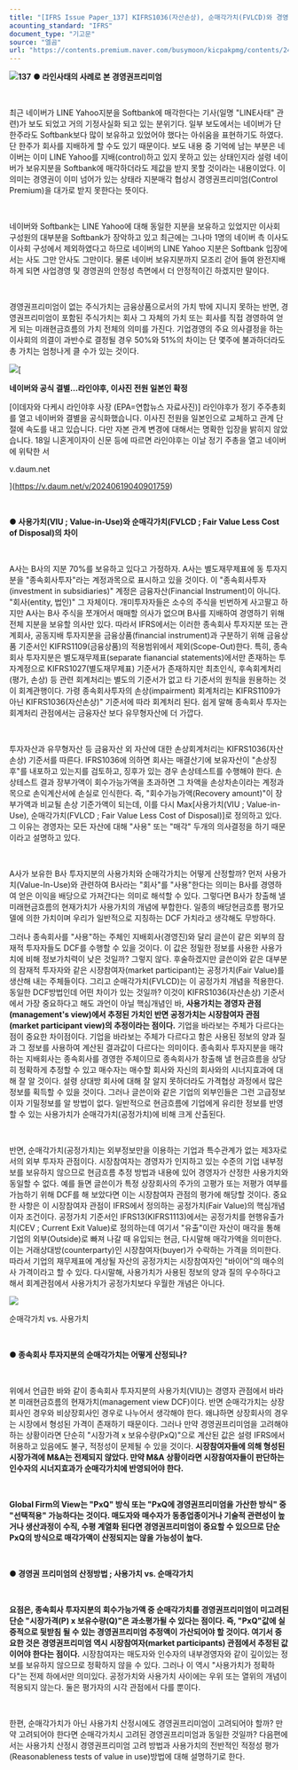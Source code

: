 ```yaml
---
title: "[IFRS Issue Paper_137] KIFRS1036(자산손상), 순매각가치(FVLCD)와 경영권프리미엄(Control Premium)"
acounting_standard: "IFRS"
document_type: "기고문"
source: "엘곰"
url: "https://contents.premium.naver.com/busymoon/kicpakpmg/contents/240619140713619lh"
---
```

![](https://n2.news.naver.com/l.gif?type=content)**137** **● 라인사태의 사례로 본 경영권프리미엄**

​

최근 네이버가 LINE Yahoo지분을 Softbank에 매각한다는 기사(일명 "LINE사태" 관련)가 보도 되었고 거의 기정사실화 되고 있는 분위기다. 일부 보도에서는 네이버가 단 한주라도 Softbank보다 많이 보유하고 있었어야 했다는 아쉬움을 표현하기도 하였다. 단 한주가 회사를 지배하게 할 수도 있기 때문이다. 보도 내용 중 기억에 남는 부분은 네이버는 이미 LINE Yahoo를 지배(control)하고 있지 못하고 있는 상태인지라 설령 네이버가 보유지분을 Softbank에 매각하더라도 제값을 받지 못할 것이라는 내용이었다. 이 의미는 경영권이 이미 넘어가 있는 상태라 지분매각 협상시 경영권프리미엄(Control Premium)을 대가로 받지 못한다는 뜻이다.

​

네이버와 Softbank는 LINE Yahoo에 대해 동일한 지분을 보유하고 있었지만 이사회 구성원의 대부분을 Softbank가 장악하고 있고 최근에는 그나마 1명의 네이버 측 이사도 이사회 구성에서 제외하였다고 하므로 네이버의 LINE Yahoo 지분은 Softbank 입장에서는 사도 그만 안사도 그만이다. 물론 네이버 보유지분까지 모조리 걷어 들여 완전지배 하게 되면 사업경영 및 경영권의 안정성 측면에서 더 안정적이긴 하겠지만 말이다.

​

경영권프리미엄이 없는 주식가치는 금융상품으로서의 가치 밖에 지니지 못하는 반면, 경영권프리미엄이 포함된 주식가치는 회사 그 자체의 가치 또는 회사를 직접 경영하여 얻게 되는 미래현금흐름의 가치 전체의 의미를 가진다. 기업경영의 주요 의사결정을 하는 이사회의 의결이 과반수로 결정될 경우 50%와 51%의 차이는 단 몇주에 불과하더라도 총 가치는 엄청나게 클 수가 있는 것이다.

[![](https://dthumb-phinf.pstatic.net/?src=%22https%3A%2F%2Fimg1.daumcdn.net%2Fthumb%2FS1200x630%2F%3Ffname%3Dhttps%3A%2F%2Ft1.daumcdn.net%2Fnews%2F202406%2F19%2Fsbscnbc%2F20240619054206152euit.jpg%22&type=ff500_300)](https://v.daum.net/v/20240619040901759)[

**네이버와 공식 결별…라인야후, 이사진 전원 일본인 확정**

\[이데자와 다케시 라인야후 사장 (EPA=연합뉴스 자료사진)\] 라인야후가 정기 주주총회를 열고 네이버와 결별을 공식화했습니다. 이사진 전원을 일본인으로 교체하고 관계 단절에 속도를 내고 있습니다. 다만 자본 관계 변경에 대해서는 명확한 입장을 밝히지 않았습니다. 18일 니혼게이자이 신문 등에 따르면 라인야후는 이날 정기 주총을 열고 네이버에 위탁한 서

v.daum.net

](https://v.daum.net/v/20240619040901759)

​

**● 사용가치(VIU ; Value-in-Use)와 순매각가치(FVLCD ; Fair Value Less Cost of Disposal)의 차이**

​

A사는 B사의 지분 70%를 보유하고 있다고 가정하자. A사는 별도재무제표에 동 투자지분을 "종속회사투자"라는 계정과목으로 표시하고 있을 것이다. 이 "종속회사투자(investment in subsidiaries)" 계정은 금융자산(Financial Instrument)이 아니다. "회사(entity, 법인)" 그 자체이다. 개미투자자들은 소수의 주식을 빈번하게 사고팔고 하지만 A사는 B사 주식을 쪼개어서 매매할 의사가 없으며 B사를 지배하여 경영하기 위해 전체 지분을 보유할 의사만 있다. 따라서 IFRS에서는 이러한 종속회사 투자지분 또는 관계회사, 공동지배 투자지분을 금융상품(financial instrument)과 구분하기 위해 금융상품 기준서인 KIFRS1109(금융상품)의 적용범위에서 제외(Scope-Out)한다. 특히, 종속회사 투자지분은 별도재무제표(separate fianancial statements)에서만 존재하는 투자계정으로 KIFRS1027(별도재무제표) 기준서가 존재하지만 최초인식, 후속회계처리(평가, 손상) 등 관련 회계처리는 별도의 기준서가 없고 타 기준서의 원칙을 원용하는 것이 회계관행이다. 가령 종속회사투자의 손상(impairment) 회계처리는 KIFRS1109가 아닌 KIFRS1036(자산손상)" 기준서에 따라 회계처리 된다. 쉽게 말해 종속회사 투자는 회계처리 관점에서는 금융자산 보다 유무형자산에 더 가깝다.

​

투자자산과 유무형자산 등 금융자산 외 자산에 대한 손상회계처리는 KIFRS1036(자산손상) 기준서를 따른다. IFRS1036에 의하면 회사는 매결산기에 보유자산이 "손상징후"를 내포하고 있는지를 검토하고, 징후가 있는 경우 손상테스트를 수행해야 한다. 손상테스트 결과 장부가액이 회수가능가액을 초과하면 그 차액을 손상차손이라는 계정과목으로 손익계산서에 손실로 인식한다. 즉, "회수가능가액(Recovery amount)"이 장부가액과 비교될 손상 기준가액이 되는데, 이를 다시 Max\[사용가치(VIU ; Value-in-Use), 순매각가치(FVLCD ; Fair Value Less Cost of Disposal)\]로 정의하고 있다. 그 이유는 경영자는 모든 자산에 대해 "사용" 또는 "매각" 두개의 의사결정을 하기 때문이라고 설명하고 있다.

​

A사가 보유한 B사 투자지분의 사용가치와 순매각가치는 어떻게 산정할까? 먼저 사용가치(Value-In-Use)와 관련하여 B사라는 "회사"를 "사용"한다는 의미는 B사를 경영하여 얻은 이익을 배당으로 가져간다는 의미로 해석할 수 있다. 그렇다면 B사가 창출해 낼 미래현금흐름의 현재가치가 사용가치의 개념에 부합한다. 일종의 배당현금흐름 평가모델에 의한 가치이며 우리가 일반적으로 지칭하는 DCF 가치라고 생각해도 무방하다.

그러나 종속회사를 "사용"하는 주체인 지배회사(경영진)와 달리 글쓴이 같은 외부의 잠재적 투자자들도 DCF를 수행할 수 있을 것이다. 이 값은 정밀한 정보를 사용한 사용가치에 비해 정보가치력이 낮은 것일까? 그렇지 않다. 후술하겠지만 글쓴이와 같은 대부분의 잠재적 투자자와 같은 시장참여자(market participant)는 공정가치(Fair Value)를 생산해 내는 주체들이다. 그리고 순매각가치(FVLCD)는 이 공정가치 개념을 적용한다. 동일한 DCF방법인데 어떤 차이가 있는 것일까? 이것이 KIFRS1036(자산손상) 기준서에서 가장 중요하다고 해도 과언이 아닐 핵심개념인 바, **사용가치는 경영자 관점(management's view)에서 추정된 가치인 반면 공정가치는 시장참여자 관점(market participant view)의 추정이라는 점이다.** 기업을 바라보는 주체가 다르다는 점이 중요한 차이점이다. 기업을 바라보는 주체가 다르다고 함은 사용된 정보의 양과 질과 그 정보를 사용하여 계산된 결과값이 다르다는 의미이다. 종속회사 투자지분을 매각하는 지배회사는 종속회사를 경영한 주체이므로 종속회사가 창출해 낼 현금흐름을 상당히 정확하게 추정할 수 있고 매수자는 매수할 회사와 자신의 회사와의 시너지효과에 대해 잘 알 것이다. 설령 상대방 회사에 대해 잘 알지 못하더라도 가격협상 과정에서 많은 정보를 획득할 수 있을 것이다. 그러나 글쓴이와 같은 기업의 외부인들은 그런 고급정보이자 기밀정보를 알 방법이 없다. 일반적으로 현금흐름에 기업에게 유리한 정보를 반영할 수 있는 사용가치가 순매각가치(공정가치)에 비해 크게 산출된다.

​

반면, 순매각가치(공정가치)는 외부정보만을 이용하는 기업과 특수관계가 없는 제3자로서의 외부 투자자 관점이다. 시장참여자는 경영자가 인지하고 있는 수준의 기업 내부정보를 보유하지 않으므로 현금흐름 추정 방법과 내용에 있어 경영자가 산정한 사용가치와 동일할 수 없다. 예를 들면 글쓴이가 특정 상장회사의 주가의 고평가 또는 저평가 여부를 가늠하기 위해 DCF를 해 보았다면 이는 시장참여자 관점의 평가에 해당할 것이다. 중요한 사항은 이 시장참여자 관점이 IFRS에서 정의하는 공정가치(Fair Value)의 핵심개념이자 조건이다. 공정가치 기준서인 IFRS13(KIFRS1113)에서는 공정가치를 현행유출가치(CEV ; Current Exit Value)로 정의하는데 여기서 "유출"이란 자산이 매각을 통해 기업의 외부(Outside)로 빠져 나갈 때 유입되는 현금, 다시말해 매각가액을 의미한다. 이는 거래상대방(counterparty)인 시장참여자(buyer)가 수락하는 가격을 의미한다. 따라서 기업의 재무제표에 계상될 자산의 공정가치는 시장참여자인 "바이어"의 매수의사 가격이라고 할 수 있다. 다시말해, 사용가치가 사용된 정보의 양과 질의 우수하다고 해서 회계관점에서 사용가치가 공정가치보다 우월한 개념은 아니다.

![](https://scs-phinf.pstatic.net/MjAyNDA2MTlfMTM3/MDAxNzE4NzczMTExMDQ0.uq3osFieKu31kweZoPEOHQI9iMEnVYDNWvjRLc4MkFUg.Fc2ioPepk3MEAoj_VV_5P8kBbSj2IHhvvJbR3fTS5uUg.PNG/image.png?type=w800)

순매각가치 vs. 사용가치

​

**● 종속회사 투자지분의 순매각가치는 어떻게 산정되나?**

​

위에서 언급한 바와 같이 종속회사 투자지분의 사용가치(VIU)는 경영자 관점에서 바라본 미래현금흐름의 현재가치(management view DCF)이다. 반면 순매각가치는 상장회사인 경우와 비상장회사인 경우로 나누어서 생각해야 한다. 왜냐하면 상장회사의 경우는 시장에서 형성된 가격이 존재하기 때문이다. 그러나 만약 경영권프리미엄을 고려해야 하는 상황이라면 단순히 "시장가격 x 보유수량(PxQ)"으로 계산된 값은 설령 IFRS에서 허용하고 있음에도 불구, 적정성이 문제될 수 있을 것이다. **시장참여자들에 의해 형성된 시장가격에 M&A는 전제되지 않았다. 만약 M&A 상황이라면 시장참여자들이 판단하는 인수자의 시너지효과가 순매각가치에 반영되어야 한다.**

​

**Global Firm의 View는 "PxQ" 방식 또는 "PxQ에 경영권프리미엄을 가산한 방식" 중 "선택적용" 가능하다는 것이다. 매도자와 매수자가 동종업종이거나 기술적 관련성이 높거나 생산과정이 수직, 수평 계열화 된다면 경영권프리미엄이 중요할 수 있으므로 단순 PxQ의 방식으로 매각가액이 산정되지는 않을 가능성이 높다.**

​

**● 경영권 프리미엄의 산정방법 ; 사용가치 vs. 순매각가치**

​

**요점은, 종속회사 투자지분의 회수가능가액 중 순매각가치를 경영권프리미엄이 미고려된 단순 "시장가격(P) x 보유수량(Q)"은 과소평가될 수 있다는 점이다. 즉, "PxQ"값에 실증적으로 뒷받침 될 수 있는 경영권프리미엄 추정액이 가산되어야 할 것이다. 여기서 중요한 것은 경영권프리미엄 역시 시장참여자(market participants) 관점에서 추정된 값이어야 한다는 점이다.** 시장참여자는 매도자와 인수자의 내부경영자와 같이 깊이있는 정보를 보유하지 않으므로 정확하지 않을 수 있다. 그러나 이 역시 "사용가치가 정확하다"는 전제 하에서만 의미있다. 공정가치와 사용가치 사이에는 우위 또는 열위의 개념이 적용되지 않는다. 둘은 평가자의 시각 관점에서 다를 뿐이다.

​

한편, 순매각가치가 아닌 사용가치 산정시에도 경영권프리미엄이 고려되어야 할까? 만약 고려되어야 한다면 순매각가치시 고려된 경영권프리미엄과 동일한 것일까? 다음편에서는 사용가치 산정시 경영권프리미엄 고려 방법과 사용가치의 전반적인 적정성 평가(Reasonableness tests of value in use)방법에 대해 설명하기로 한다.

​

​

​